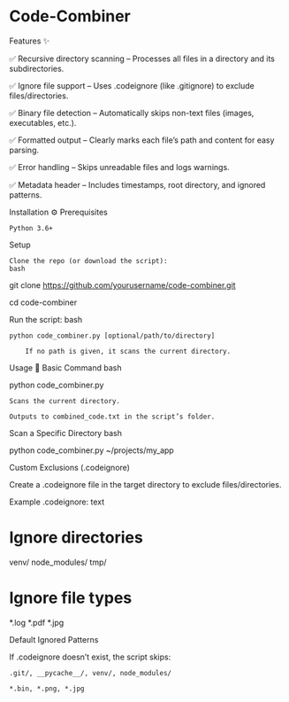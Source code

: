 # Code-Combiner

Features ✨

✅ Recursive directory scanning – Processes all files in a directory and its subdirectories.

✅ Ignore file support – Uses .codeignore (like .gitignore) to exclude files/directories.

✅ Binary file detection – Automatically skips non-text files (images, executables, etc.).

✅ Formatted output – Clearly marks each file’s path and content for easy parsing.

✅ Error handling – Skips unreadable files and logs warnings.

✅ Metadata header – Includes timestamps, root directory, and ignored patterns.

Installation ⚙️
Prerequisites

    Python 3.6+

Setup

    Clone the repo (or download the script):
    bash

git clone https://github.com/yourusername/code-combiner.git

cd code-combiner

Run the script:
bash

    python code_combiner.py [optional/path/to/directory]

        If no path is given, it scans the current directory.

Usage 📖
Basic Command
bash

python code_combiner.py

    Scans the current directory.

    Outputs to combined_code.txt in the script’s folder.

Scan a Specific Directory
bash

python code_combiner.py ~/projects/my_app

Custom Exclusions (.codeignore)

Create a .codeignore file in the target directory to exclude files/directories.

Example .codeignore:
text

# Ignore directories
venv/
node_modules/
tmp/

# Ignore file types
*.log
*.pdf
*.jpg

Default Ignored Patterns

If .codeignore doesn’t exist, the script skips:

    .git/, __pycache__/, venv/, node_modules/

    *.bin, *.png, *.jpg
